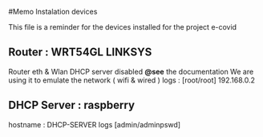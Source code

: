 #Memo Instalation devices 

This file is a reminder for the devices installed for the project e-covid

## Router : WRT54GL LINKSYS
Router eth & Wlan
DHCP server disabled
**@see** the documentation 
We are using it to emulate the network ( wifi & wired ) 
logs : [root/root]
192.168.0.2

## DHCP Server : raspberry 
hostname : DHCP-SERVER
logs [admin/adminpswd] 


